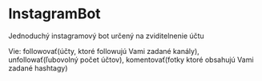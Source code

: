 # InstagramBot
Jednoduchý instagramový bot určený na zviditelnenie účtu

Vie: followovať(účty, ktoré followujú Vami zadané kanály), unfollowať(ľubovolný počet účtov), komentovať(fotky ktoré obsahujú Vami zadané hashtagy)
     
